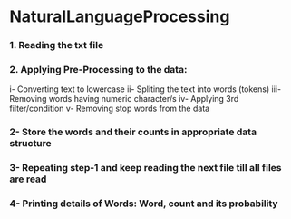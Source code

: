 # NaturalLanguageProcessing
### 1. Reading the txt file
### 2. Applying Pre-Processing to the data:
i- Converting text to lowercase
ii- Spliting the text into words (tokens)
iii- Removing words having numeric character/s
iv- Applying 3rd filter/condition
v- Removing stop words from the data

### 2- Store the words and their counts in appropriate data structure
### 3- Repeating step-1 and keep reading the next file till all files are read
### 4- Printing details of Words: Word, count and its probability
